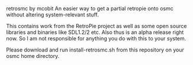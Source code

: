 retrosmc by mcobit
An easier way to get a partial retropie onto osmc without altering system-relevant stuff.

This contains work from the RetroPie project as well as some open source libraries and binaries like SDL1.2/2 etc.
Also thus is an alpha release right now. So I am not responsible for anything you do with this to your system.

Please download and run install-retrosmc.sh from this repository on your osmc home directory.
